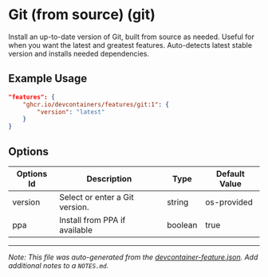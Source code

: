 
# Git (from source) (git)

Install an up-to-date version of Git, built from source as needed. Useful for when you want the latest and greatest features. Auto-detects latest stable version and installs needed dependencies.

## Example Usage

```json
"features": {
    "ghcr.io/devcontainers/features/git:1": {
        "version": "latest"
    }
}
```

## Options

| Options Id | Description | Type | Default Value |
|-----|-----|-----|-----|
| version | Select or enter a Git version. | string | os-provided |
| ppa | Install from PPA if available | boolean | true |



---

_Note: This file was auto-generated from the [devcontainer-feature.json](https://github.com/devcontainers/features/blob/main/src/git/devcontainer-feature.json).  Add additional notes to a `NOTES.md`._
